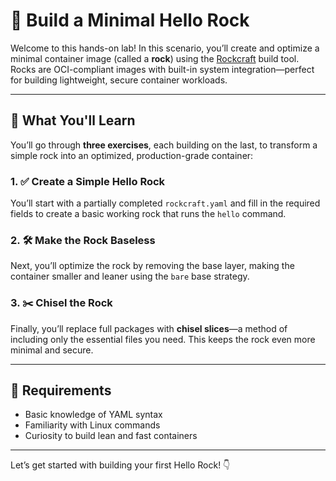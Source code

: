 # 🔧 Build a Minimal Hello Rock

Welcome to this hands-on lab! In this scenario, you’ll create and optimize a minimal container image (called a **rock**) using the [Rockcraft](https://documentation.ubuntu.com/rockcraft/en/latest/) build tool. Rocks are OCI-compliant images with built-in system integration—perfect for building lightweight, secure container workloads.

---

## 🧭 What You'll Learn

You’ll go through **three exercises**, each building on the last, to transform a simple rock into an optimized, production-grade container:

### 1. ✅ **Create a Simple Hello Rock**
You’ll start with a partially completed `rockcraft.yaml` and fill in the required fields to create a basic working rock that runs the `hello` command.

### 2. 🛠️ **Make the Rock Baseless**
Next, you’ll optimize the rock by removing the base layer, making the container smaller and leaner using the `bare` base strategy.

### 3. ✂️ **Chisel the Rock**
Finally, you’ll replace full packages with **chisel slices**—a method of including only the essential files you need. This keeps the rock even more minimal and secure.

---

## 🚀 Requirements

- Basic knowledge of YAML syntax
- Familiarity with Linux commands
- Curiosity to build lean and fast containers

---

Let’s get started with building your first Hello Rock! 👇
